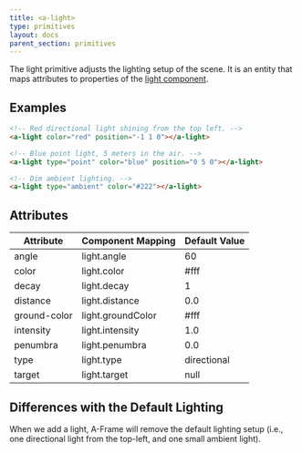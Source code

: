 ```yaml
---
title: <a-light>
type: primitives
layout: docs
parent_section: primitives
---
```


The light primitive adjusts the lighting setup of the scene. It is an entity that maps attributes to properties of the [light component](../components/light.md).

## Examples


```html
<!-- Red directional light shining from the top left. -->
<a-light color="red" position="-1 1 0"></a-light>

<!-- Blue point light, 5 meters in the air. -->
<a-light type="point" color="blue" position="0 5 0"></a-light>

<!-- Dim ambient lighting. -->
<a-light type="ambient" color="#222"></a-light>
```

## Attributes

| Attribute    | Component Mapping | Default Value |
| ------------ | ----------------- | ------------- |
| angle        | light.angle       | 60            |
| color        | light.color       | #fff          |
| decay        | light.decay       | 1             |
| distance     | light.distance    | 0.0           |
| ground-color | light.groundColor | #fff          |
| intensity    | light.intensity   | 1.0           |
| penumbra     | light.penumbra    | 0.0           |
| type         | light.type        | directional   |
| target       | light.target      | null          |

## Differences with the Default Lighting

When we add a light, A-Frame will remove the default lighting setup (i.e., one directional light from the top-left, and one small ambient light).
